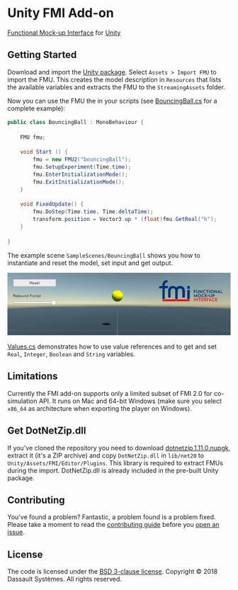 # Unity FMI Add-on

[Functional Mock-up Interface](https://fmi-standard.org/) for [Unity](https://unity3d.com/)

## Getting Started

Download and import the [Unity package](https://github.com/CATIA-Systems/Unity-FMI-Addon/releases). Select `Assets > Import FMU` to import the FMU.
This creates the model description in `Resources` that lists the available variables and extracts the FMU to the
`StreamingAssets` folder.

Now you can use the FMU the in your scripts (see [BouncingBall.cs](Assets/SampleScenes/BouncingBall/BouncingBall.cs) for a complete example):

```csharp
public class BouncingBall : MonoBehaviour {

    FMU fmu;

    void Start () {
        fmu = new FMU2("bouncingBall");
        fmu.SetupExperiment(Time.time);
        fmu.EnterInitializationMode();
        fmu.ExitInitializationMode();
    }

    void FixedUpdate() {
        fmu.DoStep(Time.time, Time.deltaTime);
        transform.position = Vector3.up * (float)fmu.GetReal("h");
    }

}
```

The example scene `SampleScenes/BouncingBall` shows you how to instantiate and reset the model, set input and get output.

![BouncingBall Scene](BouncingBall-Scene.png)

[Values.cs](Assets/SampleScenes/Values/Values.cs) demonstrates how to use value references and to get and set `Real`, `Integer`, `Boolean` and `String` variables.


## Limitations

Currently the FMI add-on supports only a limited subset of FMI 2.0 for co-simulation API. It runs on Mac and 64-bit Windows (make sure you select `x86_64` as architecture when exporting the player on Windows).


## Get DotNetZip.dll

If you've cloned the repository you need to download [dotnetzip.1.11.0.nupgk](https://www.nuget.org/api/v2/package/DotNetZip/1.11.0), extract it (it's a ZIP archive) and copy `DotNetZip.dll` in `lib/net20` to `Unity/Assets/FMI/Editor/Plugins`. This library is required to extract FMUs during the import. DotNetZip.dll is already included in the pre-built Unity package.


## Contributing

You've found a problem? Fantastic, a problem found is a problem fixed. Please take a moment to read the [contributing guide](CONTRIBUTING.md) before you [open an issue](https://github.com/CATIA-Systems/Unity-FMI-Addon/issues).


## License

The code is licensed under the [BSD 3-clause license](LICENSE.md). Copyright &copy; 2018 Dassault Syst&egrave;mes. All rights reserved.

